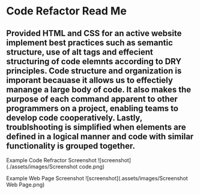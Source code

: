 # Code Refactor Read Me
## Provided HTML and CSS for an active website implement best practices such as semantic structure, use of alt tags and effecient structuring of code elemnts according to DRY principles. Code structure and organization is imporant becauase it allows us to effectiely manange a large body of code. It also makes the purpose of each command apparent to other programmers on a project, enabling teams to develop code cooperatively. Lastly, troublshooting is simplified when elements are defined in a logical manner and code with similar functionality is grouped together.  

Example Code Refractor Screenshot
![screenshot](./assets/images/Screenshot code.png)

Example Web Page Screenshot
![screenshot](.assets/images/Screenshot Web Page.png)

